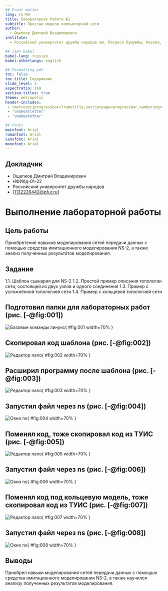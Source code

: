 ```yaml
---
## Front matter
lang: ru-RU
title: Лабораторная Работа №1
subtitle: Простые модели компьютерной сети
author:
  - Ощепков Дмитрий Владимирович
institute:
  - Российский университет дружбы народов им. Патриса Лумумбы, Москва, Россия

## i18n babel
babel-lang: russian
babel-otherlangs: english

## Formatting pdf
toc: false
toc-title: Содержание
slide_level: 2
aspectratio: 169
section-titles: true
theme: metropolis
header-includes:
 - \metroset{progressbar=frametitle,sectionpage=progressbar,numbering=fraction}
 - '\makeatletter'
 - '\makeatother'

## Fonts
mainfont: Arial
romanfont: Arial
sansfont: Arial
monofont: Arial
---
```



## Докладчик


  * Ощепков Дмитрий Владимирович 
  * НФИбд-01-22
  * Российский университет дружбы народов
  * [1132226442@pfur.ru]
  
# Выполнение лабораторной работы

## Цель работы

Приобретение навыков моделирования сетей передачи данных с помощью средства имитационного моделирования NS-2, а также анализ полученных результатов
моделирования.

## Задание



1.1. Шаблон сценария для NS-2
1.2. Простой пример описания топологии сети, состоящей из двух
узлов и одного соединения
1.3. Пример с усложнённой топологией сети
1.4. Пример с кольцевой топологией сети

## Подготовил папки для лабораторных работ (рис. [-@fig:001])

![Базовые команды линукс](image/11.png){ #fig:001 width=70% }

## Скопировал код шаблона (рис. [-@fig:002])

![Редактор nano](image/12.png){ #fig:002 width=70% }

## Расширил программу после шаблона (рис. [-@fig:003])

![Редактор nano](image/13.png){ #fig:003 width=70% }

## Запустил файл через ns (рис. [-@fig:004])

![Окно ns](image/14.png){ #fig:004 width=70% }

## Поменял код, тоже скопировал код из ТУИС (рис. [-@fig:005])

![Редактор nano](image/15.png){ #fig:005 width=70% }

## Запустил файл через ns  (рис. [-@fig:006])

![Окно ns](image/16.png){ #fig:006 width=70% }

## Поменял код под кольцевую модель, тоже скопировал код из ТУИС  (рис. [-@fig:007])

![Редактор nano](image/17.png){ #fig:007 width=70% }

## Запустил файл через ns (рис. [-@fig:008])

![Окно ns](image/18.png){ #fig:008 width=70% }

## Выводы

Приобрел навыки моделирования сетей передачи данных с помощью средства имитационного моделирования NS-2, а также научился анализу полученных результатов
моделирования.
